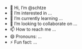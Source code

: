 - 👋 Hi, I’m @schtze
- 👀 I’m interested in ...
- 🌱 I’m currently learning ...
- 💞️ I’m looking to collaborate on ...
- 📫 How to reach me ...
- 😄 Pronouns: ...
- ⚡ Fun fact: ...

<!---
schtze/schtze is a ✨ special ✨ repository because its `README.md` (this file) appears on your GitHub profile.
You can click the Preview link to take a look at your changes.
--->
